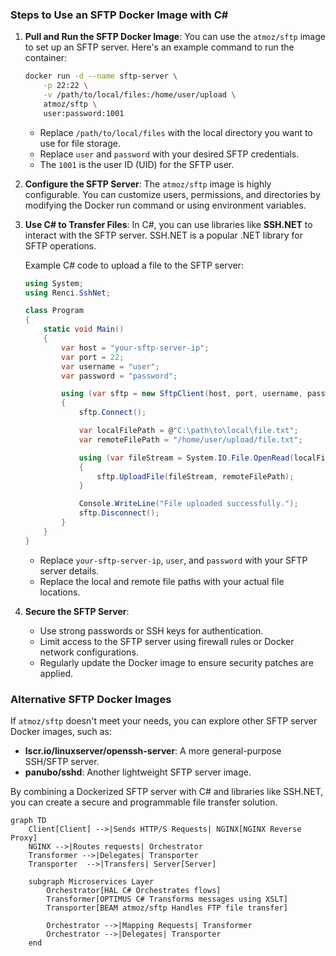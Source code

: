 ### Steps to Use an SFTP Docker Image with C#

1. **Pull and Run the SFTP Docker Image**:
   You can use the `atmoz/sftp` image to set up an SFTP server. Here's an example command to run the container:

   ```bash
   docker run -d --name sftp-server \
       -p 22:22 \
       -v /path/to/local/files:/home/user/upload \
       atmoz/sftp \
       user:password:1001
   ```

   - Replace `/path/to/local/files` with the local directory you want to use for file storage.
   - Replace `user` and `password` with your desired SFTP credentials.
   - The `1001` is the user ID (UID) for the SFTP user.

2. **Configure the SFTP Server**:
   The `atmoz/sftp` image is highly configurable. You can customize users, permissions, and directories by modifying the Docker run command or using environment variables.

3. **Use C# to Transfer Files**:
   In C#, you can use libraries like **SSH.NET** to interact with the SFTP server. SSH.NET is a popular .NET library for SFTP operations.

   Example C# code to upload a file to the SFTP server:

   ```csharp
   using System;
   using Renci.SshNet;

   class Program
   {
       static void Main()
       {
           var host = "your-sftp-server-ip";
           var port = 22;
           var username = "user";
           var password = "password";

           using (var sftp = new SftpClient(host, port, username, password))
           {
               sftp.Connect();

               var localFilePath = @"C:\path\to\local\file.txt";
               var remoteFilePath = "/home/user/upload/file.txt";

               using (var fileStream = System.IO.File.OpenRead(localFilePath))
               {
                   sftp.UploadFile(fileStream, remoteFilePath);
               }

               Console.WriteLine("File uploaded successfully.");
               sftp.Disconnect();
           }
       }
   }
   ```

   - Replace `your-sftp-server-ip`, `user`, and `password` with your SFTP server details.
   - Replace the local and remote file paths with your actual file locations.

4. **Secure the SFTP Server**:
   - Use strong passwords or SSH keys for authentication.
   - Limit access to the SFTP server using firewall rules or Docker network configurations.
   - Regularly update the Docker image to ensure security patches are applied.

### Alternative SFTP Docker Images
If `atmoz/sftp` doesn't meet your needs, you can explore other SFTP server Docker images, such as:
- **lscr.io/linuxserver/openssh-server**: A more general-purpose SSH/SFTP server.
- **panubo/sshd**: Another lightweight SFTP server image.

By combining a Dockerized SFTP server with C# and libraries like SSH.NET, you can create a secure and programmable file transfer solution.

```mermaid
graph TD
    Client[Client] -->|Sends HTTP/S Requests| NGINX[NGINX Reverse Proxy]
    NGINX -->|Routes requests| Orchestrator
    Transformer -->|Delegates| Transporter
    Transporter  -->|Transfers| Server[Server] 
    
    subgraph Microservices Layer 
        Orchestrator[HAL C# Orchestrates flows]
        Transformer[OPTIMUS C# Transforms messages using XSLT]
        Transporter[BEAM atmoz/sftp Handles FTP file transfer]

        Orchestrator -->|Mapping Requests| Transformer
        Orchestrator -->|Delegates| Transporter
    end
```